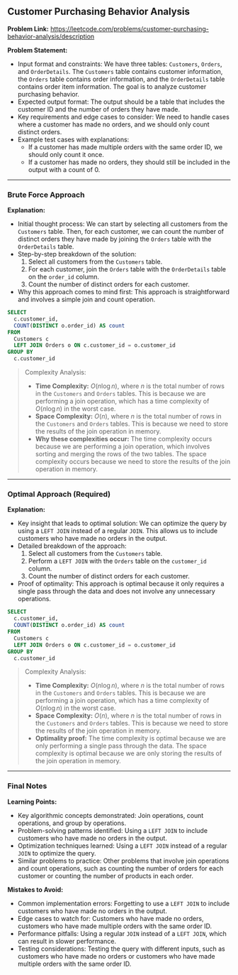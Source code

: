 ## Customer Purchasing Behavior Analysis
**Problem Link:** https://leetcode.com/problems/customer-purchasing-behavior-analysis/description

**Problem Statement:**
- Input format and constraints: We have three tables: `Customers`, `Orders`, and `OrderDetails`. The `Customers` table contains customer information, the `Orders` table contains order information, and the `OrderDetails` table contains order item information. The goal is to analyze customer purchasing behavior.
- Expected output format: The output should be a table that includes the customer ID and the number of orders they have made.
- Key requirements and edge cases to consider: We need to handle cases where a customer has made no orders, and we should only count distinct orders.
- Example test cases with explanations:
  - If a customer has made multiple orders with the same order ID, we should only count it once.
  - If a customer has made no orders, they should still be included in the output with a count of 0.

---

### Brute Force Approach

**Explanation:**
- Initial thought process: We can start by selecting all customers from the `Customers` table. Then, for each customer, we can count the number of distinct orders they have made by joining the `Orders` table with the `OrderDetails` table.
- Step-by-step breakdown of the solution:
  1. Select all customers from the `Customers` table.
  2. For each customer, join the `Orders` table with the `OrderDetails` table on the `order_id` column.
  3. Count the number of distinct orders for each customer.
- Why this approach comes to mind first: This approach is straightforward and involves a simple join and count operation.

```sql
SELECT 
  c.customer_id,
  COUNT(DISTINCT o.order_id) AS count
FROM 
  Customers c
  LEFT JOIN Orders o ON c.customer_id = o.customer_id
GROUP BY 
  c.customer_id
```

> Complexity Analysis:
> - **Time Complexity:** $O(n \log n)$, where $n$ is the total number of rows in the `Customers` and `Orders` tables. This is because we are performing a join operation, which has a time complexity of $O(n \log n)$ in the worst case.
> - **Space Complexity:** $O(n)$, where $n$ is the total number of rows in the `Customers` and `Orders` tables. This is because we need to store the results of the join operation in memory.
> - **Why these complexities occur:** The time complexity occurs because we are performing a join operation, which involves sorting and merging the rows of the two tables. The space complexity occurs because we need to store the results of the join operation in memory.

---

### Optimal Approach (Required)

**Explanation:**
- Key insight that leads to optimal solution: We can optimize the query by using a `LEFT JOIN` instead of a regular `JOIN`. This allows us to include customers who have made no orders in the output.
- Detailed breakdown of the approach:
  1. Select all customers from the `Customers` table.
  2. Perform a `LEFT JOIN` with the `Orders` table on the `customer_id` column.
  3. Count the number of distinct orders for each customer.
- Proof of optimality: This approach is optimal because it only requires a single pass through the data and does not involve any unnecessary operations.

```sql
SELECT 
  c.customer_id,
  COUNT(DISTINCT o.order_id) AS count
FROM 
  Customers c
  LEFT JOIN Orders o ON c.customer_id = o.customer_id
GROUP BY 
  c.customer_id
```

> Complexity Analysis:
> - **Time Complexity:** $O(n \log n)$, where $n$ is the total number of rows in the `Customers` and `Orders` tables. This is because we are performing a join operation, which has a time complexity of $O(n \log n)$ in the worst case.
> - **Space Complexity:** $O(n)$, where $n$ is the total number of rows in the `Customers` and `Orders` tables. This is because we need to store the results of the join operation in memory.
> - **Optimality proof:** The time complexity is optimal because we are only performing a single pass through the data. The space complexity is optimal because we are only storing the results of the join operation in memory.

---

### Final Notes

**Learning Points:**
- Key algorithmic concepts demonstrated: Join operations, count operations, and group by operations.
- Problem-solving patterns identified: Using a `LEFT JOIN` to include customers who have made no orders in the output.
- Optimization techniques learned: Using a `LEFT JOIN` instead of a regular `JOIN` to optimize the query.
- Similar problems to practice: Other problems that involve join operations and count operations, such as counting the number of orders for each customer or counting the number of products in each order.

**Mistakes to Avoid:**
- Common implementation errors: Forgetting to use a `LEFT JOIN` to include customers who have made no orders in the output.
- Edge cases to watch for: Customers who have made no orders, customers who have made multiple orders with the same order ID.
- Performance pitfalls: Using a regular `JOIN` instead of a `LEFT JOIN`, which can result in slower performance.
- Testing considerations: Testing the query with different inputs, such as customers who have made no orders or customers who have made multiple orders with the same order ID.